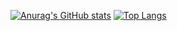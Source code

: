 [![Anurag's GitHub stats](https://github-readme-stats.vercel.app/api?username=gabsiccardi)](https://github.com/gabsiccardi/github-readme-stats)
[![Top Langs](https://github-readme-stats.vercel.app/api/top-langs/?username=gabsiccardi&hide=html,TeX,CSS)](https://github.com/gabsiccardi/github-readme-stats)

<!--
**gabsiccardi/gabsiccardi** is a ✨ _special_ ✨ repository because its `README.md` (this file) appears on your GitHub profile.

Here are some ideas to get you started:

- 🔭 I’m currently working on ...
- 🌱 I’m currently learning ...
- 👯 I’m looking to collaborate on ...
- 🤔 I’m looking for help with ...
- 💬 Ask me about ...
- 📫 How to reach me: ...
- 😄 Pronouns: ...
- ⚡ Fun fact: ...
-->

